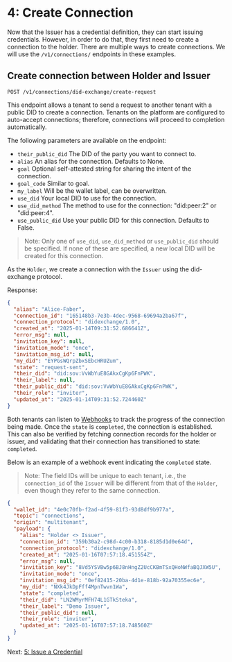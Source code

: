 # 4: Create Connection

Now that the Issuer has a credential definition, they can start issuing
credentials. However, in order to do that, they first need to create a
connection to the holder. There are multiple ways to create connections. We will
use the `/v1/connections/` endpoints in these examples.

## Create connection between Holder and Issuer

`POST /v1/connections/did-exchange/create-request`

This endpoint allows a tenant to send a request to another tenant with a public
DID to create a connection. Tenants on the platform are configured to auto-accept
connections; therefore, connections will proceed to completion automatically.

The following parameters are available on the endpoint:

- `their_public_did` The DID of the party you want to connect to.
- `alias` An alias for the connection. Defaults to None.
- `goal` Optional self-attested string for sharing the intent of the connection.
- `goal_code` Similar to goal.
- `my_label` Will be the wallet label, can be overwritten.
- `use_did` Your local DID to use for the connection.
- `use_did_method` The method to use for the connection: "did:peer:2" or "did:peer:4".
- `use_public_did` Use your public DID for this connection. Defaults to False.

> Note: Only one of `use_did`, `use_did_method` or `use_public_did` should be specified.
> If none of these are specified, a new local DID will be created for this
> connection.

As the `Holder`, we create a connection with the `Issuer` using the did-exchange
protocol.

Response:

```json
{
  "alias": "Alice-Faber",
  "connection_id": "165148b3-7e3b-4dec-9568-69694a2ba67f",
  "connection_protocol": "didexchange/1.0",
  "created_at": "2025-01-14T09:31:52.686641Z",
  "error_msg": null,
  "invitation_key": null,
  "invitation_mode": "once",
  "invitation_msg_id": null,
  "my_did": "EYPGsWQrpZbxSEbcHRUZum",
  "state": "request-sent",
  "their_did": "did:sov:VvWbYuE8GAkxCgKp6FnPWK",
  "their_label": null,
  "their_public_did": "did:sov:VvWbYuE8GAkxCgKp6FnPWK",
  "their_role": "inviter",
  "updated_at": "2025-01-14T09:31:52.724460Z"
}
```

Both tenants can listen to [Webhooks](../Webhooks.md) to track the progress of
the connection being made. Once the `state` is `completed`, the connection is
established. This can also be verified by fetching connection records for the holder or
issuer, and validating that their connection has transitioned to state: `completed`.

Below is an example of a webhook event indicating the `completed` state.

> Note: The field IDs will be unique to each tenant, i.e., the `connection_id` of
> the `Issuer` will be different from that of the `Holder`, even though they refer
> to the same connection.

```json
{
  "wallet_id": "4e0c70fb-f2ad-4f59-81f3-93d8df9b977a",
  "topic": "connections",
  "origin": "multitenant",
  "payload": {
    "alias": "Holder <> Issuer",
    "connection_id": "359b30a2-c98d-4c00-b318-8185d1d0e64d",
    "connection_protocol": "didexchange/1.0",
    "created_at": "2025-01-16T07:57:18.451554Z",
    "error_msg": null,
    "invitation_key": "8Vd5YSVBw5p6BJ8nHngZ2UcCKBmTSxQHoNWfaBQJXW5U",
    "invitation_mode": "once",
    "invitation_msg_id": "0ef82415-20ba-4d1e-818b-92a70355ec6e",
    "my_did": "NXk4JkDpFff4MpnTwvn1Wa",
    "state": "completed",
    "their_did": "LN2WMyrMFH74L1GTkSteka",
    "their_label": "Demo Issuer",
    "their_public_did": null,
    "their_role": "inviter",
    "updated_at": "2025-01-16T07:57:18.748560Z"
  }
}
```

Next: [5: Issue a Credential](5.%20Issue%20Credential.md)
